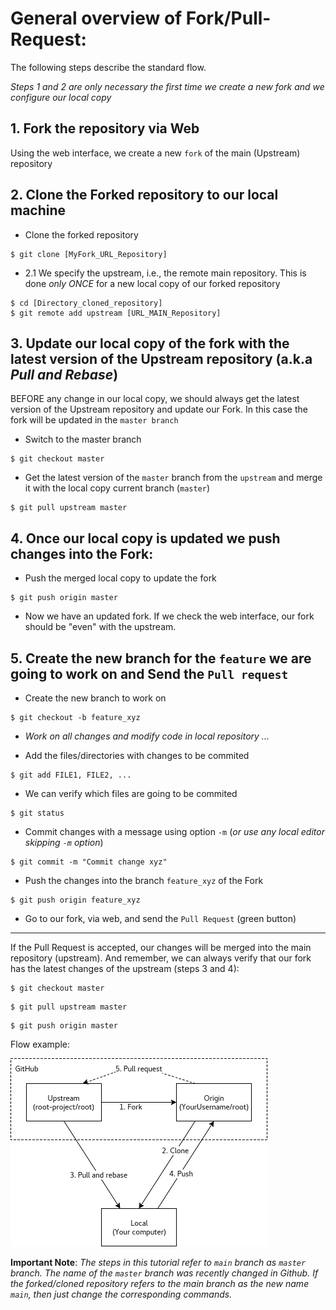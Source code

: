# General overview of Fork/Pull-Request:

The following steps describe the standard flow.

*Steps 1 and 2 are only necessary the first time we create a new fork and we configure our local copy*
## 1. Fork the repository via Web 
Using the web interface, we create a new `fork` of the main (Upstream) repository

## 2. Clone the Forked repository to our local machine
* Clone the forked repository
```
$ git clone [MyFork_URL_Repository]
```

* 2.1 We specify the upstream, i.e., the remote main repository. This is done *only ONCE* for a new local copy of our forked repository
```
$ cd [Directory_cloned_repository]
$ git remote add upstream [URL_MAIN_Repository]
```

## 3. Update our local copy of the fork with the latest version of the Upstream repository (a.k.a *Pull and Rebase*)

BEFORE any change in our local copy, we should always get the latest version of the Upstream repository and update our Fork. In this case the fork will be updated in the `master branch`

* Switch to the master branch
```
$ git checkout master
```

* Get the latest version of the `master` branch from the `upstream` and merge it with the local copy current branch (`master`)
```
$ git pull upstream master
```


## 4. Once our local copy is updated we push changes into the Fork:
* Push the merged local copy to update the fork
```
$ git push origin master
```
* Now we have an updated fork. If we check the web interface, our fork should be "even" with the upstream.

## 5. Create the new branch for the `feature` we are going to work on and Send the `Pull request`

* Create the new branch to work on
```
$ git checkout -b feature_xyz 
```

* *Work on all changes and modify code in local repository ...*


* Add the files/directories with changes to be commited
```
$ git add FILE1, FILE2, ...
```

* We can verify which files are going to be commited
```
$ git status
```

* Commit changes with a message using option `-m` (*or use any local editor skipping `-m` option*)
```
$ git commit -m "Commit change xyz"
```


* Push the changes into the branch `feature_xyz` of the Fork
```
$ git push origin feature_xyz
```

* Go to our fork, via web, and send the `Pull Request` (green button)
---
If the Pull Request is accepted, our changes will be merged into the main repository (upstream). And remember, we can always verify that our fork has the latest changes of the upstream (steps 3 and 4):


```
$ git checkout master
```
```
$ git pull upstream master
```

```
$ git push origin master
```

Flow example:

![gitflow](gitflow.png)


**Important Note**: *The steps in this tutorial refer to `main` branch as `master` branch. The name of the `master` branch was recently changed in Github. If the forked/cloned repository refers to the main branch as the new name `main`, then just change the corresponding commands.*

